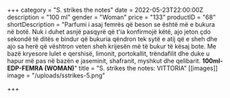 +++
category = "S. strikes the notes"
date = 2022-05-23T22:00:00Z
description = "100 ml"
gender = "Woman"
price = "133"
productID = "68"
shortDescription = "Parfumi i asaj femrës që beson se është më e bukura në botë. Nuk i duhet asnjë pasqyrë që t'ia konfirmojë këtë, ajo jeton çdo sekondë të ditës e bindur që bukuria qëndron tek sytë e atij që e sheh dhe ajo sa herë që vështron veten sheh krijesën më të bukur të kësaj bote. Me bazë kryesore lulet e qershisë, limonit, portokallit, trëndafilit dhe duke u hapur më pas në bazën e jaseminit, shafranit, myshkut dhe qelibarit. **100ml-EDP-FEMRA (WOMAN)**"
title = "S. strikes the notes: VITTORIA"
[[images]]
image = "/uploads/sstrikes-5.png"

+++

